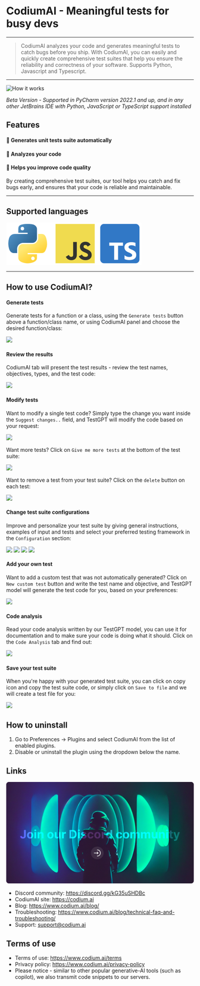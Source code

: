 # CodiumAI - Meaningful tests for busy devs

---
> CodiumAI analyzes your code and generates meaningful tests to catch bugs before you ship. With CodiumAI, you can easily and quickly create comprehensive test suites that help you ensure the reliability and correctness of your software. Supports Python, Javascript and Typescript.
---

![How it works](https://raw.githubusercontent.com/Codium-ai/codiumai-jetbrains-release/main/media/docs/0.5.0.gif)

_Beta Version - Supported in PyCharm version 2022.1 and up, and in any other JetBrains IDE with Python, JavaScript or TypeScript support installed_

## Features

#### 🤖 Generates unit tests suite automatically

#### 🔬 Analyzes your code

#### 🚀 Helps you improve code quality

By creating comprehensive test suites, our tool helps you catch and fix bugs early, and ensures that your code is reliable and maintainable.

---

## Supported languages

![](https://raw.githubusercontent.com/Codium-ai/codiumai-vscode-release/main/media/docs/supported.png)

---

## How to use CodiumAI?

#### Generate tests 
Generate tests for a function or a class, using the `Generate tests` button above a function/class name, or using CodiumAI panel and choose the desired function/class:

![](https://raw.githubusercontent.com/Codium-ai/codiumai-jetbrains-release/main/media/docs/GenerateTests.png)

#### Review the results
CodiumAI tab will present the test results - review the test names, objectives, types, and the test code:

![](https://raw.githubusercontent.com/Codium-ai/codiumai-jetbrains-release/main/media/docs/ReviewResults.png)

#### Modify tests
Want to modify a single test code? Simply type the change you want inside the `Suggest changes..` field, and TestGPT will modify the code based on your request:

![](https://raw.githubusercontent.com/Codium-ai/codiumai-jetbrains-release/main/media/docs/SuggestChanges.png)

Want more tests? Click on `Give me more tests` at the bottom of the test suite:

![](https://raw.githubusercontent.com/Codium-ai/codiumai-jetbrains-release/main/media/docs/RequestMoreTests.png)

Want to remove a test from your test suite? Click on the `delete` button on each test:

![](https://raw.githubusercontent.com/Codium-ai/codiumai-jetbrains-release/main/media/docs/DeleteSingleTest.png)

#### Change test suite configurations
Improve and personalize your test suite by giving general instructions, examples of input and tests and select your preferred testing framework in the `Configuration` section:

![](https://raw.githubusercontent.com/Codium-ai/codiumai-jetbrains-release/main/media/docs/AddTestExample.png)
![](https://raw.githubusercontent.com/Codium-ai/codiumai-jetbrains-release/main/media/docs/AddInputData.png)
![](https://raw.githubusercontent.com/Codium-ai/codiumai-jetbrains-release/main/media/docs/ChangeGeneralConfiguration.png)
![](https://raw.githubusercontent.com/Codium-ai/codiumai-jetbrains-release/main/media/docs/ModifyFramework.png)

#### Add your own test
Want to add a custom test that was not automatically generated? Click on `New custom test` button and write the test name and objective, and TestGPT model will generate the test code for you, based on your preferences:

![](https://raw.githubusercontent.com/Codium-ai/codiumai-jetbrains-release/main/media/docs/AddCustomTest.png)

#### Code analysis
Read your code analysis written by our TestGPT model, you can use it for documentation and to make sure your code is doing what it should. Click on the `Code Analysis` tab and find out:

![](https://raw.githubusercontent.com/Codium-ai/codiumai-jetbrains-release/main/media/docs/CodeAnalysis.png)

#### Save your test suite
When you're happy with your generated test suite, you can click on copy icon and copy the test suite code, or simply click on `Save to file` and we will create a test file for you:

![](https://raw.githubusercontent.com/Codium-ai/codiumai-jetbrains-release/main/media/docs/OpenCopy.png)

## How to uninstall

1. Go to Preferences -> Plugins and select CodiumAI from the list of enabled plugins.
2. Disable or uninstall the plugin using the dropdown below the name.

## Links

[![Join our Discord community](https://raw.githubusercontent.com/Codium-ai/codiumai-vscode-release/main/media/docs/Joincommunity.png)](https://discord.gg/kG35uSHDBc)

- Discord community: https://discord.gg/kG35uSHDBc
- CodiumAI site: https://codium.ai
- Blog: https://www.codium.ai/blog/
- Troubleshooting: https://www.codium.ai/blog/technical-faq-and-troubleshooting/
- Support: support@codium.ai

## Terms of use

- Terms of use: https://www.codium.ai/terms
- Privacy policy: https://www.codium.ai/privacy-policy
- Please notice - similar to other popular generative-AI tools (such as copilot), we also transmit code snippets to our servers.
